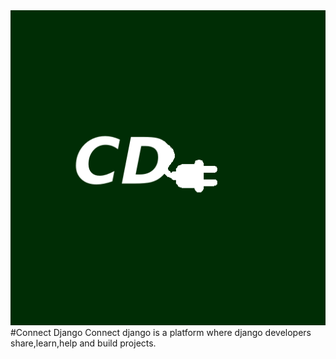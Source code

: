 <img src="connectdjango_logo.png">
<br>
#Connect Django
Connect django is a platform where django developers share,learn,help and build projects.